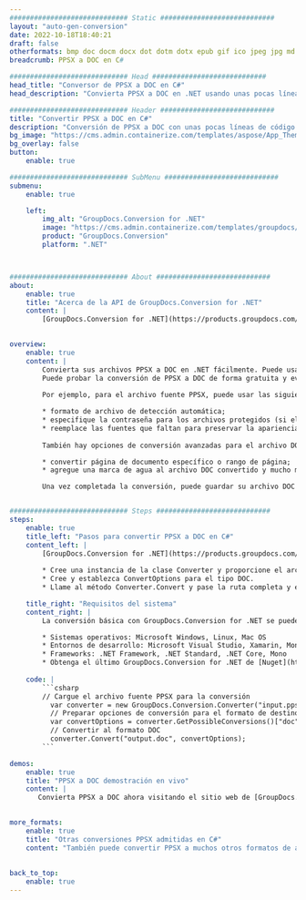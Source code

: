 ```yaml
---
############################# Static ############################
layout: "auto-gen-conversion"
date: 2022-10-18T18:40:21
draft: false
otherformats: bmp doc docm docx dot dotm dotx epub gif ico jpeg jpg md odt ott pdf png psd rtf tex tif tiff txt xps
breadcrumb: PPSX a DOC en C#

############################# Head ############################
head_title: "Conversor de PPSX a DOC en C#"
head_description: "Convierta PPSX a DOC en .NET usando unas pocas líneas de código. Utilice la API de conversión de documentos de GroupDocs para convertir más de 160 formatos de archivo."

############################# Header ############################
title: "Convertir PPSX a DOC en C#"
description: "Conversión de PPSX a DOC con unas pocas líneas de código .NET"
bg_image: "https://cms.admin.containerize.com/templates/aspose/App_Themes/V3/images/bg/header1.png"
bg_overlay: false
button:
    enable: true

############################# SubMenu ############################
submenu:
    enable: true

    left:
        img_alt: "GroupDocs.Conversion for .NET"
        image: "https://cms.admin.containerize.com/templates/groupdocs/images/product-logos/90x90-noborder/groupdocs-conversion-net.png"
        product: "GroupDocs.Conversion"
        platform: ".NET"



############################# About ############################
about:
    enable: true
    title: "Acerca de la API de GroupDocs.Conversion for .NET"
    content: |
        [GroupDocs.Conversion for .NET](https://products.groupdocs.com/conversion/net/) se puede usar para convertir Microsoft Word, Excel, PowerPoint, PDF, Visio y otros formatos. GroupDocs.Conversion es una API independiente que es adecuada para sistemas internos y de back-end donde se requiere un alto rendimiento. No depende de ningún software como Microsoft u Open Office.
    

overview:
    enable: true
    content: |
        Convierta sus archivos PPSX a DOC en .NET fácilmente. Puede usar solo un par de líneas de código C# en cualquier plataforma de su elección, como Windows, Linux, macOS.
        Puede probar la conversión de PPSX a DOC de forma gratuita y evaluar la calidad de los resultados de la conversión. Junto con los escenarios de conversión de archivos simples, puede probar opciones más avanzadas para cargar el archivo de origen PPSX y para guardar el resultado de salida DOC. 
        
        Por ejemplo, para el archivo fuente PPSX, puede usar las siguientes opciones de carga:

        * formato de archivo de detección automática;
        * especifique la contraseña para los archivos protegidos (si el formato de archivo lo admite);
        * reemplace las fuentes que faltan para preservar la apariencia del documento.
        
        También hay opciones de conversión avanzadas para el archivo DOC:

        * convertir página de documento específico o rango de página;
        * agregue una marca de agua al archivo DOC convertido y mucho más.

        Una vez completada la conversión, puede guardar su archivo DOC en la ruta del archivo local o en cualquier almacenamiento de terceros como FTP, Amazon S3, Google Drive, Dropbox, etc. Tenga en cuenta que para convertir PPSX a DOC no es necesario instalar ningún software adicional, como MS Office, Open Office, Adobe Acrobat Reader, etc.


############################# Steps ############################
steps:
    enable: true
    title_left: "Pasos para convertir PPSX a DOC en C#"
    content_left: |
        [GroupDocs.Conversion for .NET](https://products.groupdocs.com/conversion/net/) facilita a los desarrolladores convertir un archivo PPSX a DOC con unas pocas líneas de código.
        
        * Cree una instancia de la clase Converter y proporcione el archivo PPSX con la ruta completa
        * Cree y establezca ConvertOptions para el tipo DOC.
        * Llame al método Converter.Convert y pase la ruta completa y el formato (DOC) como parámetro

    title_right: "Requisitos del sistema"
    content_right: |
        La conversión básica con GroupDocs.Conversion for .NET se puede realizar en unos pocos pasos simples. Nuestras API son compatibles con todas las principales plataformas y sistemas operativos. Antes de ejecutar el código a continuación, asegúrese de tener instalados los siguientes requisitos previos en su sistema.

        * Sistemas operativos: Microsoft Windows, Linux, Mac OS
        * Entornos de desarrollo: Microsoft Visual Studio, Xamarin, MonoDevelop
        * Frameworks: .NET Framework, .NET Standard, .NET Core, Mono
        * Obtenga el último GroupDocs.Conversion for .NET de [Nuget](https://www.nuget.org/packages/groupdocs.conversion)
         
    code: |
        ```csharp    
        // Cargue el archivo fuente PPSX para la conversión
          var converter = new GroupDocs.Conversion.Converter("input.ppsx");
          // Preparar opciones de conversión para el formato de destino DOC
          var convertOptions = converter.GetPossibleConversions()["doc"].ConvertOptions;
          // Convertir al formato DOC
          converter.Convert("output.doc", convertOptions);
        ```

demos:
    enable: true
    title: "PPSX a DOC demostración en vivo"
    content: |
       Convierta PPSX a DOC ahora visitando el sitio web de [GroupDocs.Conversion App](https://products.groupdocs.app/conversion/family). La demostración en línea tiene las siguientes ventajas
          

more_formats:
    enable: true
    title: "Otras conversiones PPSX admitidas en C#"
    content: "También puede convertir PPSX a muchos otros formatos de archivo. Consulte la lista a continuación."
       
       
back_to_top:
    enable: true
---
```

